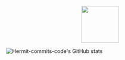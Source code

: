 <div id="header" align="center">
  <img src="https://i.giphy.com/media/v1.Y2lkPTc5MGI3NjExd3ZjaDRqN2hsaWw1MmZwd3dxY2FrM2VzbXh1eG10dDlvcnRoaWhuMCZlcD12MV9pbnRlcm5hbF9naWZfYnlfaWQmY3Q9Zw/3VLajsSQMEMxvQQv8N/giphy.gif" width="100"/>
</div>

![Hermit-commits-code's GitHub stats](https://github-readme-stats.vercel.app/api?username=Hermit-commits-code&show_icons=true&theme=synthwave)
<!--
**Hermit-commits-code/Hermit-commits-code** is a ✨ _special_ ✨ repository because its `README.md` (this file) appears on your GitHub profile.

Here are some ideas to get you started:

- 🔭 I’m currently working on ...
- 🌱 I’m currently learning ...
- 👯 I’m looking to collaborate on ...
- 🤔 I’m looking for help with ...
- 💬 Ask me about ...
- 📫 How to reach me: ...
- 😄 Pronouns: ...
- ⚡ Fun fact: ...
-->

